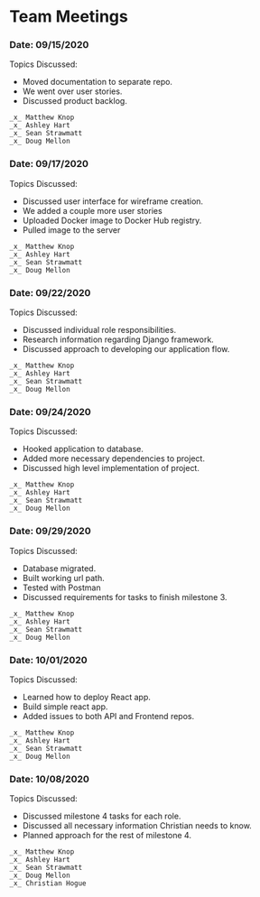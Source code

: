 # Team Meetings

### Date: 09/15/2020
Topics Discussed:
- Moved documentation to separate repo.
- We went over user stories.
- Discussed product backlog.

```
_x_ Matthew Knop
_x_ Ashley Hart
_x_ Sean Strawmatt
_x_ Doug Mellon
```

### Date: 09/17/2020
Topics Discussed:
- Discussed user interface for wireframe creation.
- We added a couple more user stories
- Uploaded Docker image to Docker Hub registry.
- Pulled image to the server

```
_x_ Matthew Knop
_x_ Ashley Hart
_x_ Sean Strawmatt
_x_ Doug Mellon
```

### Date: 09/22/2020
Topics Discussed:
- Discussed individual role responsibilities.
- Research information regarding Django framework.
- Discussed approach to developing our application flow.

```
_x_ Matthew Knop
_x_ Ashley Hart
_x_ Sean Strawmatt
_x_ Doug Mellon
```

### Date: 09/24/2020
Topics Discussed:
- Hooked application to database.
- Added more necessary dependencies to project.
- Discussed high level implementation of project. 

```
_x_ Matthew Knop
_x_ Ashley Hart
_x_ Sean Strawmatt
_x_ Doug Mellon
```

### Date: 09/29/2020
Topics Discussed:
- Database migrated.
- Built working url path.
- Tested with Postman
- Discussed requirements for tasks to finish milestone 3.

```
_x_ Matthew Knop
_x_ Ashley Hart
_x_ Sean Strawmatt
_x_ Doug Mellon
```

### Date: 10/01/2020
Topics Discussed:
- Learned how to deploy React app.
- Build simple react app.
- Added issues to both API and Frontend repos.
 
```
_x_ Matthew Knop
_x_ Ashley Hart
_x_ Sean Strawmatt
_x_ Doug Mellon
```

### Date: 10/08/2020
Topics Discussed:
- Discussed milestone 4 tasks for each role.
- Discussed all necessary information Christian needs to know.
- Planned approach for the rest of milestone 4.
 
```
_x_ Matthew Knop
_x_ Ashley Hart
_x_ Sean Strawmatt
_x_ Doug Mellon
_x_ Christian Hogue
```
